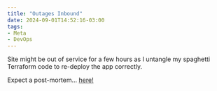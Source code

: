 ```yaml
---
title: "Outages Inbound"
date: 2024-09-01T14:52:16-03:00
tags:
- Meta
- DevOps
---
```


Site might be out of service for a few hours as I untangle my spaghetti Terraform code to re-deploy the app correctly.

Expect a post-mortem... [here!](../terraformlog)
